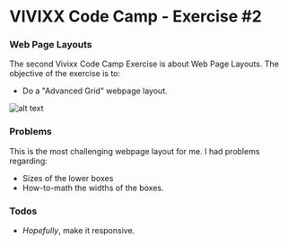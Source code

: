 # VIVIXX Code Camp - Exercise #2

### Web Page Layouts

The second Vivixx Code Camp Exercise is about Web Page Layouts. The objective of the exercise is to:

- Do a "Advanced Grid" webpage layout.

![alt text](https://i.pinimg.com/originals/18/13/21/1813218483bb1f7c82365e8c016bf5e6.jpg "Avanced Grid Webpage Layout")

### Problems

This is the most challenging webpage layout for me. I had problems regarding:

- Sizes of the lower boxes
- How-to-math the widths of the boxes.

### Todos

- *Hopefully*, make it responsive.


